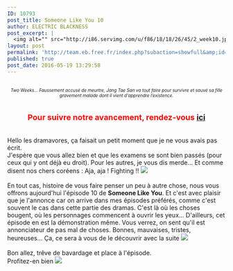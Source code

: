 ```yaml
---
ID: 10793
post_title: Someone Like You 10
author: ELECTRIC BLACKNESS
post_excerpt: |
  <img alt="" src="http://i86.servimg.com/u/f86/18/18/26/45/2_week10.jpg"><div align="center"><i>Two Weeks... Faussement accus&eacute; de meurtre, Jang Tae San va tout faire pour survivre et sauv&eacute; sa fille <br>gravement <span></span>malade dont il vient d'apprendre l&rsquo;existence.</i><i></i></div><br><br><div align="center"><b>Pour suivre  notre avancement, rendez-vous          <a href="http://team-eb.ek.la/" target="_blank">ici</a></b><br></div><br><br>Hello les dramavores, &ccedil;a faisait un petit moment que je ne vous avais pas &eacute;crit. <br>J'esp&egrave;re que vous allez bien et que les examens se sont bien pass&eacute;s (pour ceux qui y ont d&eacute;j&agrave; eu droit). Pour les autres, je vous dis merde... Et comme disent nos chers cor&eacute;ens : Aja, aja ! Fighting !! <img src="http://team.eb.free.fr/gestion/data/emoticons/wink.gif"><br><br>En tout cas, histoire de vous faire penser un peu &agrave; autre chose, nous vous offrons aujourd'hui l'&eacute;pisode 10 de <b>Someone Like You</b>. Et c'est avec plaisir que je l'annonce car on arrive dans mes &eacute;pisodes pr&eacute;f&eacute;r&eacute;s, comme c'est souvent le cas dans cette partie des dramas. C'est l&agrave; o&ugrave; les choses bougent, o&ugrave; les personnages commencent &agrave; ouvrir les yeux... D'ailleurs, cet &eacute;pisode en est la d&eacute;monstration m&ecirc;me. Vous verrez, on sent qu'il est annonciateur de pas mal de choses. Bonnes, mauvaises, tristes, heureuses... &Ccedil;a, ce sera &agrave; vous de le d&eacute;couvrir avec la suite <img src="http://team.eb.free.fr/gestion/data/emoticons/tongue.gif"><br><br>Bon allez, tr&ecirc;ve de bavardage et place &agrave; l'&eacute;pisode.<br>Profitez-en bien <img src="http://team.eb.free.fr/gestion/data/emoticons/laugh.gif"><br><br>
layout: post
permalink: 'http://team.eb.free.fr/index.php?subaction=showfull&amp;id=1463657398&amp;archive='
published: true
post_date: 2016-05-19 13:29:58
---
```

<img alt="" src="http://i86.servimg.com/u/f86/18/18/26/45/2_week10.jpg" style="border: none;" /><div align="center"><font size="1"><i>Two Weeks... Faussement accus&#233; de meurtre, Jang Tae San va tout faire pour survivre et sauv&#233; sa fille <br />gravement <span style="display: none; width: 0px; height: 0px;" id="transmark"></span>malade dont il vient d'apprendre l&#8217;existence.</i></font><font size="1"><i></i></font></div><br /><br /><div align="center"><font size="4"><font color="#ff0000"><b>Pour suivre  notre avancement, rendez-vous          <font color="#3366ff"><a href="http://team-eb.ek.la/" >ici</a></font></b></font></font><br /></div><br /><br />Hello les dramavores, &#231;a faisait un petit moment que je ne vous avais pas &#233;crit. <br />J'esp&#232;re que vous allez bien et que les examens se sont bien pass&#233;s (pour ceux qui y ont d&#233;j&#224; eu droit). Pour les autres, je vous dis merde... Et comme disent nos chers cor&#233;ens : Aja, aja ! Fighting !! <img src="http://team.eb.free.fr/gestion/data/emoticons/wink.gif"><br /><br />En tout cas, histoire de vous faire penser un peu &#224; autre chose, nous vous offrons aujourd'hui l'&#233;pisode 10 de <b>Someone Like You</b>. Et c'est avec plaisir que je l'annonce car on arrive dans mes &#233;pisodes pr&#233;f&#233;r&#233;s, comme c'est souvent le cas dans cette partie des dramas. C'est l&#224; o&#249; les choses bougent, o&#249; les personnages commencent &#224; ouvrir les yeux... D'ailleurs, cet &#233;pisode en est la d&#233;monstration m&#234;me. Vous verrez, on sent qu'il est annonciateur de pas mal de choses. Bonnes, mauvaises, tristes, heureuses... &#199;a, ce sera &#224; vous de le d&#233;couvrir avec la suite <img src="http://team.eb.free.fr/gestion/data/emoticons/tongue.gif"><br /><br />Bon allez, tr&#234;ve de bavardage et place &#224; l'&#233;pisode.<br />Profitez-en bien <img src="http://team.eb.free.fr/gestion/data/emoticons/laugh.gif"><br /><br />